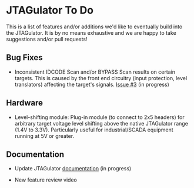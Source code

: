 JTAGulator To Do
================

This is a list of features and/or additions we'd like to eventually build into the JTAGulator. It is by no means exhaustive and we are happy to take suggestions and/or pull requests!


Bug Fixes
---------

* Inconsistent IDCODE Scan and/or BYPASS Scan results on certain targets. This is caused by the front end circuitry (input protection, level translators) affecting the target's signals. [Issue #3](https://github.com/grandideastudio/jtagulator/issues/3) (in progress)


Hardware
--------

* Level-shifting module: Plug-in module (to connect to 2x5 headers) for arbitrary target voltage level shifting above the native JTAGulator range (1.4V to 3.3V). Particularly useful for industrial/SCADA equipment running at 5V or greater.


Documentation
-------------

* Update JTAGulator [documentation](https://github.com/grandideastudio/jtagulator/wiki) (in progress)

* New feature review video
